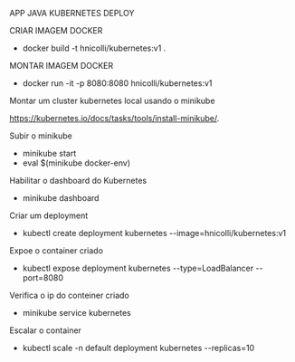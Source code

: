APP JAVA KUBERNETES DEPLOY

CRIAR IMAGEM DOCKER

- docker build -t hnicolli/kubernetes:v1 .


MONTAR IMAGEM DOCKER

- docker run -it -p 8080:8080 hnicolli/kubernetes:v1


Montar um cluster kubernetes local usando o minikube

https://kubernetes.io/docs/tasks/tools/install-minikube/.

Subir o minikube
- minikube start
- eval $(minikube docker-env)

Habilitar o dashboard do Kubernetes
- minikube dashboard

Criar um deployment
- kubectl create deployment kubernetes --image=hnicolli/kubernetes:v1

Expoe o container criado
- kubectl expose deployment kubernetes --type=LoadBalancer --port=8080

Verifica o ip do conteiner criado
- minikube service kubernetes

Escalar o container
- kubectl scale -n default deployment kubernetes --replicas=10



